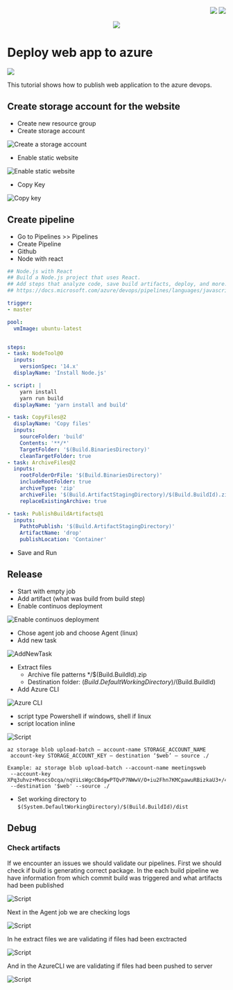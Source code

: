 
<!--Category:Article--> 
 <p align="right">
    <a href="http://productivitytools.tech/"><img src="Images/Header/ProductivityTools_green_40px_2.png" /><a> 
    <a href="https://github.com/pwujczyk/ProductivityTools.Articles"><img src="Images/Header/Github_border_40px.png" /></a>
</p>
<p align="center">
    <a href="http://productivitytools.tech/">
        <img src='Images/Header/LogoTitle_green_500px.png' />
    </a>
</p>

# Deploy web app to azure

<!--og-image-->
![](Images/Deploy.jpg)

This tutorial shows how to publish web application to the azure devops.

<!--more-->

## Create storage account for the website

- Create new resource group
- Create storage account

![Create a storage account](Images/CreateSTorageAccount.png)

- Enable static website

![Enable static website](Images/EnableStaticWebsite.png)

- Copy Key

![Copy key](Images/CopyKey.png)

## Create pipeline

- Go to Pipelines >> Pipelines
- Create Pipeline
- Github
- Node with react

```yaml
## Node.js with React
## Build a Node.js project that uses React.
## Add steps that analyze code, save build artifacts, deploy, and more:
## https://docs.microsoft.com/azure/devops/pipelines/languages/javascript

trigger:
- master

pool:
  vmImage: ubuntu-latest


steps:
- task: NodeTool@0
  inputs:
    versionSpec: '14.x'
  displayName: 'Install Node.js'

- script: |
    yarn install
    yarn run build
  displayName: 'yarn install and build'

- task: CopyFiles@2
  displayName: 'Copy files'
  inputs:
    sourceFolder: 'build' 
    Contents: '**/*'
    TargetFolder: '$(Build.BinariesDirectory)'
    cleanTargetFolder: true
- task: ArchiveFiles@2
  inputs:
    rootFolderOrFile: '$(Build.BinariesDirectory)'
    includeRootFolder: true
    archiveType: 'zip'
    archiveFile: '$(Build.ArtifactStagingDirectory)/$(Build.BuildId).zip'
    replaceExistingArchive: true

- task: PublishBuildArtifacts@1
  inputs:
    PathtoPublish: '$(Build.ArtifactStagingDirectory)'
    ArtifactName: 'drop'
    publishLocation: 'Container'
```

- Save and Run

## Release
- Start with empty job
- Add artifact (what was build from build step)
- Enable continuos deployment 

![Enable continuos deployment](Images/EnableContinuosDeployment.png)

- Chose agent job and choose Agent (linux)
- Add new task

![AddNewTask](Images/AddNewTask.png)

- Extract files
   - Archive file patterns */$(Build.BuildId).zip
   - Destination folder: $(Build.DefaultWorkingDirectory)/$(Build.BuildId)
- Add Azure CLI

![Azure CLI](Images/AzureCLI.png)

- script type Powershell if windows, shell if linux
- script location inline

![Script](Images/Script.png)

```
az storage blob upload-batch — account-name STORAGE_ACCOUNT_NAME
 account-key STORAGE_ACCOUNT_KEY — destination ‘$web’ — source ./

Example: az storage blob upload-batch --account-name meetingsweb
 --account-key XPq3uhvz+MvocsOcqa/nqViLsWgcCBdgwPTQvP7NWwV/O+iu2Fhn7KMCpawuRBizkaU3+/4OMaxiLzKBxTZw== 
 --destination '$web' --source ./
```

- Set working directory to ```$(System.DefaultWorkingDirectory)/$(Build.BuildId)/dist```

## Debug

### Check artifacts
If we encounter an issues we should validate our pipelines. First we should check if build is generating correct package. In the each build pipeline we have information from which commit build was triggered and what artifacts had been published

![Script](Images/Artifacts.png)

Next in the Agent job we are checking logs

![Script](Images/AgentJob.png)

In he extract files we are validating if files had been exctracted 

![Script](Images/ExtractedFiles.png)

And in the AzureCLI we are validating if files had been pushed to server

![Script](Images/AzureCLIPush.png)
